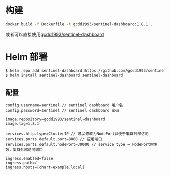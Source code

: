 # 构建

```bash
docker build -f Dockerfile -t gcdd1993/sentinel-dashboard:1.8.1 .
```

或者可以直接使用[gcdd1993/sentinel-dashboard](https://hub.docker.com/r/gcdd1993/sentinel-dashboard)

# Helm 部署

```bash
$ helm repo add sentinel-dashboard https://github.com/gcdd1993/sentinel-docker/tree/master/helm-charts/sentinel-dashboard
$ helm install sentinel-dashboard sentinel-dashboard
```

## 配置

```properties
config.username=sentinel // sentinel dashboard 用户名
config.password=sentinel // sentinel dashboard 密码

image.repository=gcdd1993/sentinel-dashboard
image.tag=1.8.1

services.http.type=ClusterIP // 可以修改为NodePort以便于集群外部访问
services.ports.default.port=8080 // 应用端口
services.ports.default.nodePort=30000 // service type = NodePort时生效，集群外部访问端口

ingress.enabled=false
ingress.path=/
ingress.hosts=[chart-example.local]
```